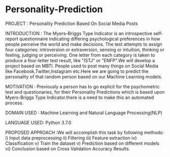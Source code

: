 # Personality-Prediction

PROJECT : Personality Prediction Based On Social Media Posts

INTRODUCTION : The Myers–Briggs Type Indicator is an introspective self-report questionnaire indicating differing psychological preferences in how people perceive the world and make decisions. The test attempts to assign four categories: introversion or extraversion, sensing or intuition, thinking or feeling, judging or perceiving. One letter from each category is taken to produce a four-letter test result, like "ISTJ" or "ENFP".We will develop a project based on MBTI. People used to post many things on Social Media like Facebook,Twitter,Instagram etc.Here we are going to predict the personality of that random person based on our Machine Learning models.

MOTIVATION : Previously a person has to go explicit for the psychometric test and questionaries, for their Personality Predictions which is based upon Myers-Briggs Type Indicator.there is a need to make this an automated process.

DOMAIN USED : Machine Learning and Natural Language Processing(NLP)

LANGUAGE USED: Python 3.7.0

PROPOSED APPROACH :We will accomplish this task by following methods:
                   i)   Input data preprocessing
                   ii)  Filtering
                   iii) Feature extraction
                   iv)  Classification
                   v)   Train the dataset
                   v)   Prediction based on different models
                   vi)  Conclusion based on Cross Validation Accuracy Results.
